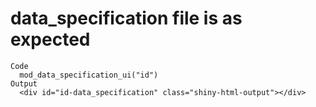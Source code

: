 # data_specification file is as expected

    Code
      mod_data_specification_ui("id")
    Output
      <div id="id-data_specification" class="shiny-html-output"></div>

